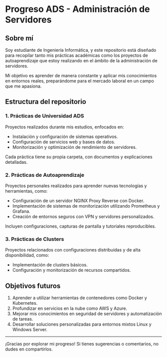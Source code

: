 # Progreso ADS - Administración de Servidores

## Sobre mí

Soy estudiante de Ingeniería Informática, y este repositorio está diseñado para recopilar tanto mis prácticas académicas como los proyectos de autoaprendizaje que estoy realizando en el ámbito de la administración de servidores.

Mi objetivo es aprender de manera constante y aplicar mis conocimientos en entornos reales, preparándome para el mercado laboral en un campo que me apasiona.


## Estructura del repositorio

### 1. Prácticas de Universidad ADS

Proyectos realizados durante mis estudios, enfocados en:
- Instalación y configuración de sistemas operativos.
- Configuración de servicios web y bases de datos.
- Monitorización y optimización de rendimiento de servidores.

Cada práctica tiene su propia carpeta, con documentos y explicaciones detalladas.


### 2. Prácticas de Autoaprendizaje

Proyectos personales realizados para aprender nuevas tecnologías y herramientas, como:
- Configuración de un servidor NGINX Proxy Reverse con Docker.
- Implementación de sistemas de monitorización utilizando Prometheus y Grafana.
- Creación de entornos seguros con VPN y servidores personalizados.

Incluyen configuraciones, capturas de pantalla y tutoriales reproducibles.


### 3. Prácticas de Clusters
Proyectos relacionados con configuraciones distribuidas y de alta disponibilidad, como:
- Implementación de clusters básicos.
- Configuración y monitorización de recursos compartidos.



## Objetivos futuros

1. Aprender a utilizar herramientas de contenedores como Docker y Kubernetes.
2. Profundizar en servicios en la nube como AWS y Azure.
3. Mejorar mis conocimientos en seguridad de servidores y automatización de tareas.
4. Desarrollar soluciones personalizadas para entornos mixtos Linux y Windows Server.

---

¡Gracias por explorar mi progreso! Si tienes sugerencias o comentarios, no dudes en compartirlos.


